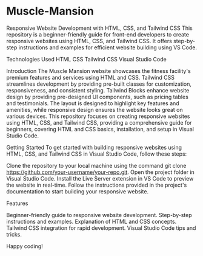 # Muscle-Mansion

Responsive Website Development with HTML, CSS, and Tailwind CSS
This repository is a beginner-friendly guide for front-end developers to create responsive websites using HTML, CSS, and Tailwind CSS. It offers step-by-step instructions and examples for efficient website building using VS Code.

Technologies Used
HTML
CSS
Tailwind CSS
Visual Studio Code

Introduction
The Muscle Mansion website showcases the fitness facility's premium features and services using HTML and CSS. Tailwind CSS streamlines development by providing pre-built classes for customization, responsiveness, and consistent styling. Tailwind Blocks enhance website design by providing pre-designed UI components, such as pricing tables and testimonials. The layout is designed to highlight key features and amenities, while responsive design ensures the website looks great on various devices. This repository focuses on creating responsive websites using HTML, CSS, and Tailwind CSS, providing a comprehensive guide for beginners, covering HTML and CSS basics, installation, and setup in Visual Studio Code.

Getting Started
To get started with building responsive websites using HTML, CSS, and Tailwind CSS in Visual Studio Code, follow these steps:

Clone the repository to your local machine using the command git clone https://github.com/your-username/your-repo.git.
Open the project folder in Visual Studio Code.
Install the Live Server extension in VS Code to preview the website in real-time.
Follow the instructions provided in the project's documentation to start building your responsive website.

Features

Beginner-friendly guide to responsive website development.
Step-by-step instructions and examples.
Explanation of HTML and CSS concepts.
Tailwind CSS integration for rapid development.
Visual Studio Code tips and tricks.

Happy coding!

